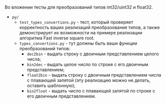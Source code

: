 Во вложении тесты для преобразований типов int32/uint32 и float32.

* `py/`
  * `test_types_convertions.py` - тест, который проверяет корректность ваших реализаций преобразования типов, а также демонстрирует их возможности на примере реализации алгоритма Fast inverse square root.
  * `types_convertions.py` - тут должны быть ваши функции преобразований типов:
    * `dec2bin` - выдать строку с двоичным представлением целого числа;
    * `bin2dec` - выдать целое число по строке с его двоичным представлением;
    * `float2bin` - выдать строку с двоичным представлением числа с плавающей запятой (эту реализацию можно не делать, оставить шаблонную);
    * `bin2float` - выдать число с плавающей запятой по строке с его двоичным представлением.
